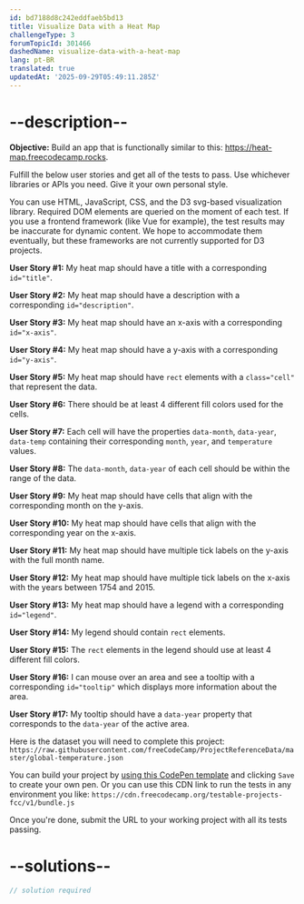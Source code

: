 ```yaml
---
id: bd7188d8c242eddfaeb5bd13
title: Visualize Data with a Heat Map
challengeType: 3
forumTopicId: 301466
dashedName: visualize-data-with-a-heat-map
lang: pt-BR
translated: true
updatedAt: '2025-09-29T05:49:11.285Z'
---
```


# --description--

**Objective:** Build an app that is functionally similar to this: <a href="https://heat-map.freecodecamp.rocks" target="_blank" rel="noopener noreferrer nofollow">https://heat-map.freecodecamp.rocks</a>.

Fulfill the below user stories and get all of the tests to pass. Use whichever libraries or APIs you need. Give it your own personal style.

You can use HTML, JavaScript, CSS, and the D3 svg-based visualization library. Required DOM elements are queried on the moment of each test. If you use a frontend framework (like Vue for example), the test results may be inaccurate for dynamic content. We hope to accommodate them eventually, but these frameworks are not currently supported for D3 projects.

**User Story #1:** My heat map should have a title with a corresponding `id="title"`.

**User Story #2:** My heat map should have a description with a corresponding `id="description"`.

**User Story #3:** My heat map should have an x-axis with a corresponding `id="x-axis"`.

**User Story #4:** My heat map should have a y-axis with a corresponding `id="y-axis"`.

**User Story #5:** My heat map should have `rect` elements with a `class="cell"` that represent the data.

**User Story #6:** There should be at least 4 different fill colors used for the cells.

**User Story #7:** Each cell will have the properties `data-month`, `data-year`, `data-temp` containing their corresponding `month`, `year`, and `temperature` values.

**User Story #8:** The `data-month`, `data-year` of each cell should be within the range of the data.

**User Story #9:** My heat map should have cells that align with the corresponding month on the y-axis.

**User Story #10:** My heat map should have cells that align with the corresponding year on the x-axis.

**User Story #11:** My heat map should have multiple tick labels on the y-axis with the full month name.

**User Story #12:** My heat map should have multiple tick labels on the x-axis with the years between 1754 and 2015.

**User Story #13:** My heat map should have a legend with a corresponding `id="legend"`.

**User Story #14:** My legend should contain `rect` elements.

**User Story #15:** The `rect` elements in the legend should use at least 4 different fill colors.

**User Story #16:** I can mouse over an area and see a tooltip with a corresponding `id="tooltip"` which displays more information about the area.

**User Story #17:** My tooltip should have a `data-year` property that corresponds to the `data-year` of the active area.

Here is the dataset you will need to complete this project: `https://raw.githubusercontent.com/freeCodeCamp/ProjectReferenceData/master/global-temperature.json`

You can build your project by <a href='https://codepen.io/pen?template=MJjpwO' target="_blank" rel="noopener noreferrer nofollow">using this CodePen template</a> and clicking `Save` to create your own pen. Or you can use this CDN link to run the tests in any environment you like: `https://cdn.freecodecamp.org/testable-projects-fcc/v1/bundle.js`

Once you're done, submit the URL to your working project with all its tests passing.

# --solutions--

```js
// solution required
```
